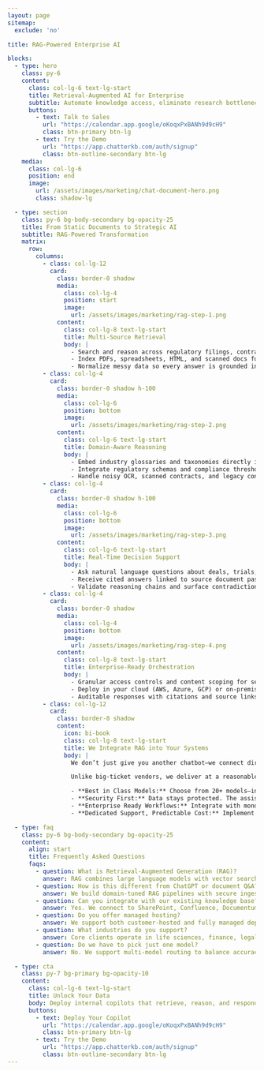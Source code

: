 ```yaml
---
layout: page
sitemap:
  exclude: 'no'

title: RAG-Powered Enterprise AI

blocks:
  - type: hero
    class: py-6
    content:
      class: col-lg-6 text-lg-start
      title: Retrieval-Augmented AI for Enterprise
      subtitle: Automate knowledge access, eliminate research bottlenecks, and turn regulatory complexity into instant answers. Our RAG systems help teams move faster and smarter, without unnecessary overhead.
      buttons:
        - text: Talk to Sales
          url: "https://calendar.app.google/oKoqxPxBANh9d9cH9"
          class: btn-primary btn-lg
        - text: Try the Demo
          url: "https://app.chatterkb.com/auth/signup"
          class: btn-outline-secondary btn-lg
    media:
      class: col-lg-6
      position: end
      image:
        url: /assets/images/marketing/chat-document-hero.png
        class: shadow-lg

  - type: section
    class: py-6 bg-body-secondary bg-opacity-25
    title: From Static Documents to Strategic AI
    subtitle: RAG-Powered Transformation
    matrix:
      row:
        columns:
          - class: col-lg-12
            card:
              class: border-0 shadow
              media:
                class: col-lg-4
                position: start
                image:
                  url: /assets/images/marketing/rag-step-1.png
              content:
                class: col-lg-8 text-lg-start
                title: Multi-Source Retrieval
                body: |
                  - Search and reason across regulatory filings, contracts, policies, and internal wikis
                  - Index PDFs, spreadsheets, HTML, and scanned docs for long-context retrieval
                  - Normalize messy data so every answer is grounded in your content
          - class: col-lg-4
            card:
              class: border-0 shadow h-100
              media:
                class: col-lg-6
                position: bottom
                image:
                  url: /assets/images/marketing/rag-step-2.png
              content:
                class: col-lg-6 text-lg-start
                title: Domain-Aware Reasoning
                body: |
                  - Embed industry glossaries and taxonomies directly into responses
                  - Integrate regulatory schemas and compliance thresholds
                  - Handle noisy OCR, scanned contracts, and legacy content with confidence
          - class: col-lg-4
            card:
              class: border-0 shadow h-100
              media:
                class: col-lg-6
                position: bottom
                image:
                  url: /assets/images/marketing/rag-step-3.png
              content:
                class: col-lg-6 text-lg-start
                title: Real-Time Decision Support
                body: |
                  - Ask natural language questions about deals, trials, or policies
                  - Receive cited answers linked to source document passages
                  - Validate reasoning chains and surface contradictions instantly
          - class: col-lg-4
            card:
              class: border-0 shadow
              media:
                class: col-lg-4
                position: bottom
                image:
                  url: /assets/images/marketing/rag-step-4.png
              content:
                class: col-lg-8 text-lg-start
                title: Enterprise-Ready Orchestration
                body: |
                  - Granular access controls and content scoping for sensitive data
                  - Deploy in your cloud (AWS, Azure, GCP) or on-premises
                  - Auditable responses with citations and source links by default
          - class: col-lg-12
            card:
              class: border-0 shadow
              content:
                icon: bi-book
                class: col-lg-8 text-lg-start
                title: We Integrate RAG into Your Systems
                body: |
                  We don’t just give you another chatbot—we connect directly to your backend systems and deliver a **secure, enterprise-grade chat assistant powered by Retrieval Augmented Generation (RAG)**. The assistant instantly accesses your content and knowledge bases, giving your team accurate, context-aware answers in real time.

                  Unlike big-ticket vendors, we deliver at a reasonable budget with dedicated support. From first integration to daily use, you’ll have experts on call to ensure your copilot works seamlessly inside your environment.

                  - **Best in Class Models:** Choose from 20+ models—including Claude, ChatGPT, Perplexity, Grok, and Gemini—to balance speed, accuracy, and cost.
                  - **Security First:** Data stays protected. The assistant connects to your systems securely and respects enterprise compliance requirements.
                  - **Enterprise Ready Workflows:** Integrate with monday.com, Notion, Google Workspace, HubSpot, and more so AI operates where your teams already work.
                  - **Dedicated Support, Predictable Cost:** Implement quickly, get hands-on help, and keep budgets transparent—no surprises.

  - type: faq
    class: py-6 bg-body-secondary bg-opacity-25
    content:
      align: start
      title: Frequently Asked Questions
      faqs:
        - question: What is Retrieval-Augmented Generation (RAG)?
          answer: RAG combines large language models with vector search over your organization’s content. Instead of hallucinating, the system pulls evidence directly from your documents to provide grounded, explainable results.
        - question: How is this different from ChatGPT or document Q&A?
          answer: We build domain-tuned RAG pipelines with secure ingestion, retrieval optimization, and custom prompting tailored to enterprise workflows—far beyond a generic chatbot experience.
        - question: Can you integrate with our existing knowledge base?
          answer: Yes. We connect to SharePoint, Confluence, Documentum, custom APIs, S3, Google Drive, and more. We also support Model Context Protocol (MCP) integrations for admin-governed control and auditing.
        - question: Do you offer managed hosting?
          answer: We support both customer-hosted and fully managed deployments. For regulated industries, we recommend your own VPC or on-prem infrastructure.
        - question: What industries do you support?
          answer: Core clients operate in life sciences, finance, legal, consulting, and manufacturing, but the architecture is sector agnostic.
        - question: Do we have to pick just one model?
          answer: No. We support multi-model routing to balance accuracy, latency, and cost across the best-in-class LLMs.

  - type: cta
    class: py-7 bg-primary bg-opacity-10
    content:
      class: col-lg-6 text-lg-start
      title: Unlock Your Data
      body: Deploy internal copilots that retrieve, reason, and respond securely across your most sensitive documents.
      buttons:
        - text: Deploy Your Copilot
          url: "https://calendar.app.google/oKoqxPxBANh9d9cH9"
          class: btn-primary btn-lg
        - text: Try the Demo
          url: "https://app.chatterkb.com/auth/signup"
          class: btn-outline-secondary btn-lg
---
```

